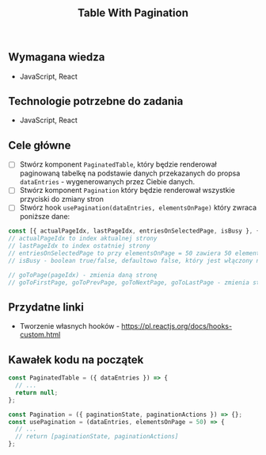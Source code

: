 <h2 align="center">Table With Pagination</h2>

<br>

## Wymagana wiedza

- JavaScript, React

## Technologie potrzebne do zadania

- JavaScript, React

## Cele główne

- [ ] Stwórz komponent `PaginatedTable`, który będzie renderował paginowaną tabelkę na podstawie danych przekazanych do propsa `dataEntries` - wygenerowanych przez Ciebie danych.
- [ ] Stwórz komponent `Pagination` który będzie renderował wszystkie przyciski do zmiany stron
- [ ] Stwórz hook `usePagination(dataEntries, elementsOnPage)` który zwraca poniższe dane:

```javascript
const [{ actualPageIdx, lastPageIdx, entriesOnSelectedPage, isBusy }, { goToFirstPage, goToPrevPage, goToPage, goToNextPage, goToLastPage }] = usePagination(dataEntries);
// actualPageIdx to index aktualnej strony
// lastPageIdx to index ostatniej strony
// entriesOnSelectedPage to przy elementsOnPage = 50 zawiera 50 elementów z dataEntries dla aktualnej strony
// isBusy - boolean true/false, defaultowo false, który jest włączony na 333ms podczas gdy zmieniana jest strona i wyświetlane są nowe dane

// goToPage(pageIdx) - zmienia daną stronę
// goToFirstPage, goToPrevPage, goToNextPage, goToLastPage - zmienia stronę na odpowiednią
```

## Przydatne linki

- Tworzenie własnych hooków - https://pl.reactjs.org/docs/hooks-custom.html

## Kawałek kodu na początek

```javascript
const PaginatedTable = ({ dataEntries }) => {
  // ...
  return null;
};

const Pagination = ({ paginationState, paginationActions }) => {};
const usePagination = (dataEntries, elementsOnPage = 50) => {
  // ...
  // return [paginationState, paginationActions]
};
```
